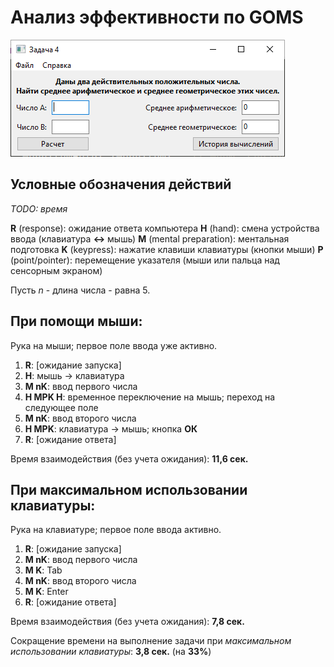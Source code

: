 Анализ эффективности по GOMS
============================

![alt text](image.png)

Условные обозначения действий
-----------------------------

_TODO: время_

__R__ (response): ожидание ответа компьютера
__H__ (hand): смена устройства ввода (клавиатура __<->__ мышь)
__M__ (mental preparation): ментальная подготовка
__K__ (keypress): нажатие клавиши клавиатуры (кнопки мыши)
__P__ (point/pointer): перемещение указателя (мыши или пальца над сенсорным экраном)

Пусть _n_ - длина числа - равна 5.

При помощи мыши:
----------------

Рука на мыши; первое поле ввода уже активно.

1. __R__: [ожидание запуска]
2. __H__: мышь -> клавиатура
3. __M nK__: ввод первого числа
4. __H MPK H__: временное переключение на мышь; переход на следующее поле
5. __M nK__: ввод второго числа
6. __H MPK__: клавиатура -> мышь; кнопка __ОК__
7. __R__: [ожидание ответа]

Время взаимодействия (без учета ожидания): __11,6 сек.__

При максимальном использовании клавиатуры:
------------------------------------------

Рука на клавиатуре; первое поле ввода активно.

1. __R__: [ожидание запуска]
3. __M nK__: ввод первого числа
4. __M K__: Tab
5. __M nK__: ввод второго числа
4. __M K__: Enter
7. __R__: [ожидание ответа]

Время взаимодействия (без учета ожидания): __7,8 сек.__

Сокращение времени на выполнение задачи при _максимальном использовании клавиатуры_: __3,8 сек.__ (на __33%__)
